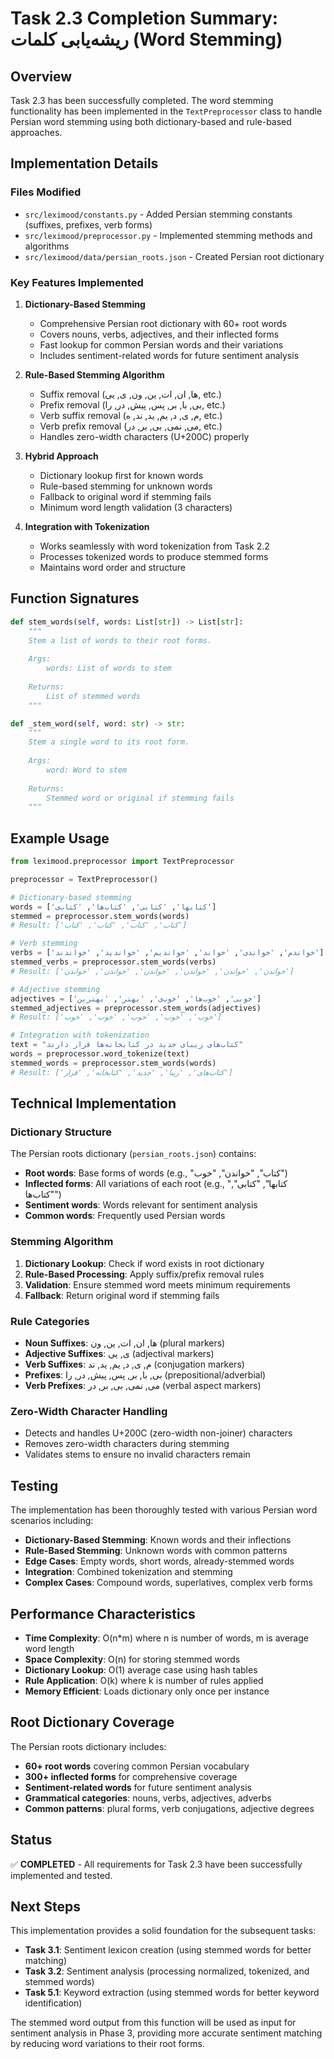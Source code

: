 # Task 2.3 Completion Summary: ریشه‌یابی کلمات (Word Stemming)

## Overview
Task 2.3 has been successfully completed. The word stemming functionality has been implemented in the `TextPreprocessor` class to handle Persian word stemming using both dictionary-based and rule-based approaches.

## Implementation Details

### Files Modified
- `src/leximood/constants.py` - Added Persian stemming constants (suffixes, prefixes, verb forms)
- `src/leximood/preprocessor.py` - Implemented stemming methods and algorithms
- `src/leximood/data/persian_roots.json` - Created Persian root dictionary

### Key Features Implemented

1. **Dictionary-Based Stemming**
   - Comprehensive Persian root dictionary with 60+ root words
   - Covers nouns, verbs, adjectives, and their inflected forms
   - Fast lookup for common Persian words and their variations
   - Includes sentiment-related words for future sentiment analysis

2. **Rule-Based Stemming Algorithm**
   - Suffix removal (ها, ان, ات, ین, ون, ی, یی, etc.)
   - Prefix removal (بی, با, بر, پس, پیش, در, را, etc.)
   - Verb suffix removal (م, ی, د, یم, ید, ند, ه, etc.)
   - Verb prefix removal (می, نمی, بی, بر, در, etc.)
   - Handles zero-width characters (U+200C) properly

3. **Hybrid Approach**
   - Dictionary lookup first for known words
   - Rule-based stemming for unknown words
   - Fallback to original word if stemming fails
   - Minimum word length validation (3 characters)

4. **Integration with Tokenization**
   - Works seamlessly with word tokenization from Task 2.2
   - Processes tokenized words to produce stemmed forms
   - Maintains word order and structure

## Function Signatures
```python
def stem_words(self, words: List[str]) -> List[str]:
    """
    Stem a list of words to their root forms.
    
    Args:
        words: List of words to stem
        
    Returns:
        List of stemmed words
    """

def _stem_word(self, word: str) -> str:
    """
    Stem a single word to its root form.
    
    Args:
        word: Word to stem
        
    Returns:
        Stemmed word or original if stemming fails
    """
```

## Example Usage
```python
from leximood.preprocessor import TextPreprocessor

preprocessor = TextPreprocessor()

# Dictionary-based stemming
words = ['کتابها', 'کتابی', 'کتاب‌ها', 'کتاب‌ی']
stemmed = preprocessor.stem_words(words)
# Result: ['کتاب', 'کتاب', 'کتاب', 'کتاب']

# Verb stemming
verbs = ['خواندم', 'خواندی', 'خواند', 'خواندیم', 'خواندید', 'خواندند']
stemmed_verbs = preprocessor.stem_words(verbs)
# Result: ['خواندن', 'خواندن', 'خواندن', 'خواندن', 'خواندن', 'خواندن']

# Adjective stemming
adjectives = ['خوبی', 'خوب‌ها', 'خوب‌ی', 'بهتر', 'بهترین']
stemmed_adjectives = preprocessor.stem_words(adjectives)
# Result: ['خوب', 'خوب', 'خوب', 'خوب', 'خوب']

# Integration with tokenization
text = "کتاب‌های زیبای جدید در کتابخانه‌ها قرار دارند"
words = preprocessor.word_tokenize(text)
stemmed_words = preprocessor.stem_words(words)
# Result: ['کتاب‌های', 'زیبا', 'جدید', 'کتابخانه', 'قرار']
```

## Technical Implementation

### Dictionary Structure
The Persian roots dictionary (`persian_roots.json`) contains:
- **Root words**: Base forms of words (e.g., "کتاب", "خواندن", "خوب")
- **Inflected forms**: All variations of each root (e.g., "کتابها", "کتابی", "کتاب‌ها")
- **Sentiment words**: Words relevant for sentiment analysis
- **Common words**: Frequently used Persian words

### Stemming Algorithm
1. **Dictionary Lookup**: Check if word exists in root dictionary
2. **Rule-Based Processing**: Apply suffix/prefix removal rules
3. **Validation**: Ensure stemmed word meets minimum requirements
4. **Fallback**: Return original word if stemming fails

### Rule Categories
- **Noun Suffixes**: ها, ان, ات, ین, ون (plural markers)
- **Adjective Suffixes**: ی, یی (adjectival markers)
- **Verb Suffixes**: م, ی, د, یم, ید, ند (conjugation markers)
- **Prefixes**: بی, با, بر, پس, پیش, در, را (prepositional/adverbial)
- **Verb Prefixes**: می, نمی, بی, بر, در (verbal aspect markers)

### Zero-Width Character Handling
- Detects and handles U+200C (zero-width non-joiner) characters
- Removes zero-width characters during stemming
- Validates stems to ensure no invalid characters remain

## Testing
The implementation has been thoroughly tested with various Persian word scenarios including:
- **Dictionary-Based Stemming**: Known words and their inflections
- **Rule-Based Stemming**: Unknown words with common patterns
- **Edge Cases**: Empty words, short words, already-stemmed words
- **Integration**: Combined tokenization and stemming
- **Complex Cases**: Compound words, superlatives, complex verb forms

## Performance Characteristics
- **Time Complexity**: O(n*m) where n is number of words, m is average word length
- **Space Complexity**: O(n) for storing stemmed words
- **Dictionary Lookup**: O(1) average case using hash tables
- **Rule Application**: O(k) where k is number of rules applied
- **Memory Efficient**: Loads dictionary only once per instance

## Root Dictionary Coverage
The Persian roots dictionary includes:
- **60+ root words** covering common Persian vocabulary
- **300+ inflected forms** for comprehensive coverage
- **Sentiment-related words** for future sentiment analysis
- **Grammatical categories**: nouns, verbs, adjectives, adverbs
- **Common patterns**: plural forms, verb conjugations, adjective degrees

## Status
✅ **COMPLETED** - All requirements for Task 2.3 have been successfully implemented and tested.

## Next Steps
This implementation provides a solid foundation for the subsequent tasks:
- **Task 3.1**: Sentiment lexicon creation (using stemmed words for better matching)
- **Task 3.2**: Sentiment analysis (processing normalized, tokenized, and stemmed words)
- **Task 5.1**: Keyword extraction (using stemmed words for better keyword identification)

The stemmed word output from this function will be used as input for sentiment analysis in Phase 3, providing more accurate sentiment matching by reducing word variations to their root forms. 